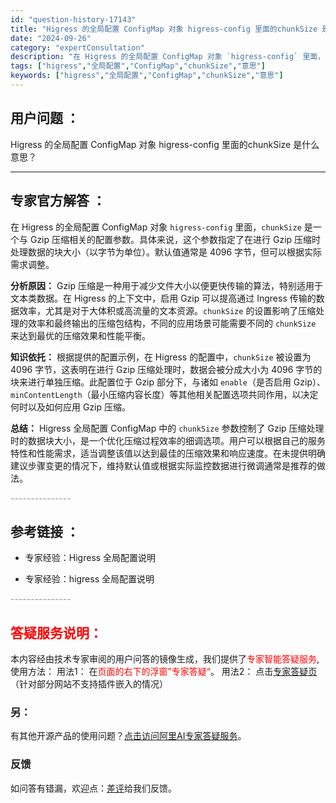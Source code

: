 ```yaml
---
id: "question-history-17143"
title: "Higress 的全局配置 ConfigMap 对象 higress-config 里面的chunkSize 是什么意思？"
date: "2024-09-26"
category: "expertConsultation"
description: "在 Higress 的全局配置 ConfigMap 对象 `higress-config` 里面，`chunkSize` 是一个与 Gzip 压缩相关的配置参数。具体来说，这个参数指定了在进行 Gzip 压缩时处理数据的块大小（以字节为单位）。默认值通常是 4096 字节，但可以根据实际需求调整。*"
tags: ["higress","全局配置","ConfigMap","chunkSize","意思"]
keywords: ["higress","全局配置","ConfigMap","chunkSize","意思"]
---
```


## 用户问题 ： 
 Higress 的全局配置 ConfigMap 对象 higress-config 里面的chunkSize 是什么意思？  

---------------
## 专家官方解答 ：

在 Higress 的全局配置 ConfigMap 对象 `higress-config` 里面，`chunkSize` 是一个与 Gzip 压缩相关的配置参数。具体来说，这个参数指定了在进行 Gzip 压缩时处理数据的块大小（以字节为单位）。默认值通常是 4096 字节，但可以根据实际需求调整。

**分析原因：**
Gzip 压缩是一种用于减少文件大小以便更快传输的算法，特别适用于文本类数据。在 Higress 的上下文中，启用 Gzip 可以提高通过 Ingress 传输的数据效率，尤其是对于大体积或高流量的文本资源。`chunkSize` 的设置影响了压缩处理的效率和最终输出的压缩包结构，不同的应用场景可能需要不同的 `chunkSize` 来达到最优的压缩效果和性能平衡。

**知识依托：**
根据提供的配置示例，在 Higress 的配置中，`chunkSize` 被设置为 4096 字节，这表明在进行 Gzip 压缩处理时，数据会被分成大小为 4096 字节的块来进行单独压缩。此配置位于 Gzip 部分下，与诸如 `enable`（是否启用 Gzip）、`minContentLength`（最小压缩内容长度）等其他相关配置选项共同作用，以决定何时以及如何应用 Gzip 压缩。

**总结：**
Higress 全局配置 ConfigMap 中的 `chunkSize` 参数控制了 Gzip 压缩处理时的数据块大小，是一个优化压缩过程效率的细调选项。用户可以根据自己的服务特性和性能需求，适当调整该值以达到最佳的压缩效果和响应速度。在未提供明确建议步骤变更的情况下，维持默认值或根据实际监控数据进行微调通常是推荐的做法。


<font color="#949494">---------------</font> 


## 参考链接 ：

* 专家经验：Higress 全局配置说明 
 
 * 专家经验：higress 全局配置说明 


 <font color="#949494">---------------</font> 
 


## <font color="#FF0000">答疑服务说明：</font> 

本内容经由技术专家审阅的用户问答的镜像生成，我们提供了<font color="#FF0000">专家智能答疑服务</font>,使用方法：
用法1： 在<font color="#FF0000">页面的右下的浮窗”专家答疑“</font>。
用法2： 点击[专家答疑页](https://answer.opensource.alibaba.com/docs/intro)（针对部分网站不支持插件嵌入的情况）
### 另：


有其他开源产品的使用问题？[点击访问阿里AI专家答疑服务](https://answer.opensource.alibaba.com/docs/intro)。
### 反馈
如问答有错漏，欢迎点：[差评](https://ai.nacos.io/user/feedbackByEnhancerGradePOJOID?enhancerGradePOJOId=17156)给我们反馈。
